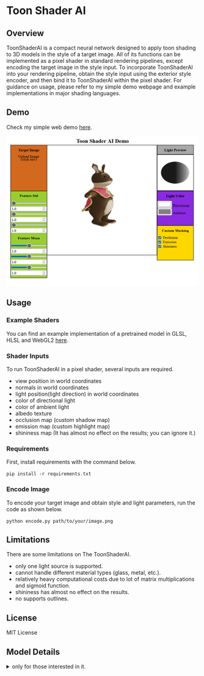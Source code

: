 # Toon Shader AI
## Overview
ToonShaderAI is a compact neural network designed to apply toon shading to 3D models in the style of a target image. All of its functions can be implemented as a pixel shader in standard rendering pipelines, except encoding the target image in the style input. To incorporate ToonShaderAI into your rendering pipeline, obtain the style input using the exterior style encoder, and then bind it to ToonShaderAI within the pixel shader. For guidance on usage, please refer to my simple demo webpage and example implementations in major shading languages.
## Demo
Check my simple web demo [here](https://myeongrae/github.io/ToonShaderAI).

![Demo webpage preview image.](doc/img/demo_preview.png)
## Usage
### Example Shaders
You can find an example implementation of a pretrained model in GLSL, HLSL and WebGL2 [here](examples/).
### Shader Inputs
To run ToonShaderAI in a pixel shader, several inputs are required.
* view position in world coordinates
* normals in world coordinates
* light position(light direction) in world coordinates
* color of directional light
* color of ambient light
* albedo texture
* occlusion map (custom shadow map)
* emission map (custom highlight map)
* shininess map (It has almost no effect on the results; you can ignore it.)
### Requirements
First, install requirements with the command below.
```
pip install -r requirements.txt
```
### Encode Image
To encode your target image and obtain style and light parameters, run the code as shown below.
```
python encode.py path/to/your/image.png
```  

## Limitations
There are some limitations on The ToonShaderAI.
* only one light source is supported.
* cannot handle different material types (glass, metal, etc.).
* relatively heavy computational costs due to lot of matrix multiplications and sigmoid function.
* shininess has almost no effect on the results.
* no supports outlines.
## License
MIT License
## Model Details
<details>
<summary>only for those interested in it.</summary>

### model structures

![ToonShaderAI model overview image](doc/img/model_overview.png)

There are two main models this project. The exterior style encoder with pretrained VGG-19 and the ToonShaderAI, which is compatible with conventional pixel shaders. The style encoder attempts to encode VGG-19 features into the style input and light colors for the ToonShaderAI. It is implemented using shallow Multilayer Perceptron(MLP).

ToonShaderAI only uses Leaky ReLU, Sigmoid, and Convolutional layer with 1x1 kernel size, which are pixel-wise operators. At first, it finds lighting features from input geometry and light position (direction). To be specific. the lighting input $x_{lgt}$ can be expressed as below.
$$x_{lgt}=concat(\emptyset, L\cdot N, R\cdot V, O, E, S) \in \mathbb{R}^{N\times 6 \times H \times W}$$

* $L$ : Normalized light direction
* $N$ : Normal
* $R = L-2(L\cdot N)N$ : Normalized reflected vector of light
* $V$ : Normalized view direction
* $O$ : Occlusion; Custom shadow
* $E$ : Emission; Custom highlight
* $S$ : Shininess

The function $concat$ indicates concatenation in the channel dimension. Instead of using vectors directly, it utilizes $L\cdot N$ and $R\cdot V$ as diffuse and specular inputs. This approach can reduce model complexity and achieve coordinates invariance. Another point to note is that there is padding on the first channel, as it facilitates easier implementation in other shading languages with just vec3 and mat3.  

The style input is applied after certain layers, mimicking feature reparametrization techniques found in various style transfer models, such as AdaIN([arxiv](https://arxiv.org/abs/1703.06868)). Assuming the output of layer has staticstics with 0 mean and 1 std along spatial dimenstions, it is equivalent to multiplying the std of the feature and adding the mean of feature. Threfore, my style transfer layer simply is multplying and adding the style input. If there is no style input, they become 1 and 0 respectively.
$$ f_{out} = f_{in}\odot \exp( \frac{\sigma}{2} ) +\mu $$ 
$\odot$ indicates hadamard product which is an element-wise product. To ensure the multiplier of the style input (style std) is a positive value, an exponential function is applied to $\sigma$. 

lighting features, albedo input, and light colors (directional and ambient) serve as inputs for the coloring module. The coloring module is applied to each color channels separately. It means R, G, B channels share the same model weights. This approach reduces the model complexity, and prevents gray output. It can be implemented with a simple reshape layer, transforming the input shape from $(N, 3C, H, W)$ to the output shape $(3N, C, H, W)$.

</details>